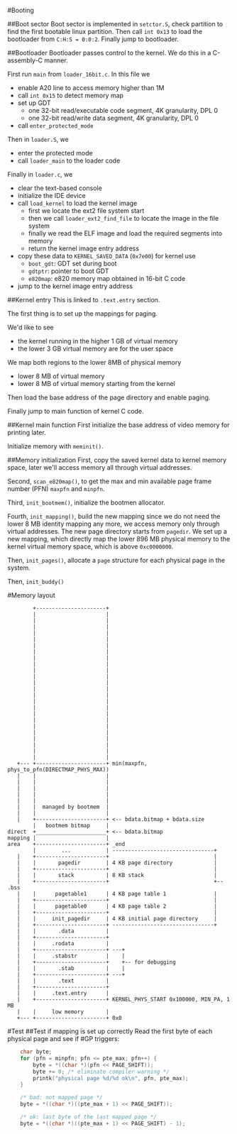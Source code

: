 #Booting

##Boot sector
Boot sector is implemented in `setctor.S`, check partition to find the first bootable linux partition.
Then call `int 0x13` to load the bootloader from `C:H:S = 0:0:2`. Finally
jump to bootloader.


##Bootloader
Bootloader passes control to the kernel. We do this in a C-assembly-C manner.

First run `main` from `loader_16bit.c`. In this file we
* enable A20 line to access memory higher than 1M
* call `int 0x15` to detect memory map
* set up GDT
  * one 32-bit read/executable code segment, 4K granularity, DPL 0
  * one 32-bit read/write data segment, 4K granularity, DPL 0
* call `enter_protected_mode`

Then in `loader.S`, we
* enter the protected mode
* call `loader_main` to the loader code

Finally in `loader.c`, we
* clear the text-based console
* initialize the IDE device
* call `load_kernel` to load the kernel image
  * first we locate the ext2 file system start
  * then we call `loader_ext2_find_file` to locate the image in the file system
  * finally we read the ELF image and load the required segments into memory
  * return the kernel image entry address
* copy these data to `KERNEL_SAVED_DATA` (`0x7e00`) for kernel use
  * `boot_gdt`: GDT set during boot
  * `gdtptr`: pointer to boot GDT
  * `e820map`: e820 memory map obtained in 16-bit C code
* jump to the kernel image entry address


##Kernel entry
This is linked to `.text.entry` section.

The first thing is to set up the mappings for paging.

We'd like to see
* the kernel running in the higher 1 GB of virtual memory
* the lower 3 GB virtual memory are for the user space

We map both regions to the lower 8MB of physical memory
* lower 8 MB of virtual memory
* lower 8 MB of virtual memory starting from the kernel

Then load the base address of the page directory and enable paging.

Finally jump to main function of kernel C code.


##Kernel main function
First initialize the base address of video memory for printing later.

Initialize memory with `meminit()`.


##Memory initialization
First, copy the saved kernel data to kernel memory space, later we'll access memory all through virtual addresses.

Second, `scan_e820map()`, to get the max and min available page frame number (PFN) `maxpfn` and `minpfn`.

Third, `init_bootmem()`, initialize the bootmen allocator.

Fourth, `init_mapping()`, build the new mapping since we do not need the lower 8 MB identity mapping any more,
we access memory only through virtual addresses. The new page directory starts from `pagedir`.
We set up a new mapping, which directly map the lower 896 MB physical memory to the kernel virtual memory space,
which is above `0xc0000000`.

Then, `init_pages()`, allocate a `page` structure for each physical page in the system.

Then, `init_buddy()`



#Memory layout

            +----------------------+
            |                      |
            |                      |
            |                      |
            |                      |
            |                      |
            |                      |
            |                      |
            |                      |
            |                      |
            |                      |
            |                      |
            |                      |
            |                      |
            |                      |
            |                      |
            |                      |
            |                      |
            |                      |
            |                      |
            |                      |
            |                      |
            |                      |
            |                      |
            |                      |
       +--- +----------------------+ min(maxpfn, phys_to_pfn(DIRECTMAP_PHYS_MAX))
       |    |                      |
       |    |                      |
       |    |                      |
	   |    |                      |
       |    |                      |
       |    |  managed by bootmem  |
       |    |                      |
       |    +----------------------+ <-- bdata.bitmap + bdata.size
            |   bootmem bitmap     |
    direct  +______________________+ <-- bdata.bitmap
    mapping |                      |
    area    +----------------------+ _end
	        |        ...           | --------------------------------+
	   |    +----------------------+                                 |
	   |    |       pagedir        | 4 KB page directory             |
	   |    +----------------------+                                 |
	   |    |       stack          | 8 KB stack                      |
	   |    +----------------------+                                 +-- .bss
       |    |      pagetable1      | 4 KB page table 1               |
	   |    +----------------------+                                 |
       |    |      pagetable0      | 4 KB page table 2               |
	   |    +----------------------+                                 |
       |    |     init_pagedir     | 4 KB initial page directory     |
	   |    +----------------------+ --------------------------------+
	   |    |       .data          |
	   |    +----------------------+
	   |    |     .rodata          |
	   |    +----------------------+ ---+
	   |    |     .stabstr         |    |
	   |    +----------------------+    +-- for debugging
	   |    |       .stab          |    |
	   |    +----------------------+ ---+
	   |    |       .text          |
	   |    +----------------------+
       |    |     .text.entry      |
       |    +----------------------+ KERNEL_PHYS_START 0x100000, MIN_PA, 1 MB
       |    |     low memory       |
       +--- +----------------------+ 0x0



#Test
##Test if mapping is set up correctly
Read the first byte of each physical page and see if #GP triggers:

```C
    char byte;
    for (pfn = minpfn; pfn <= pte_max; pfn++) {
        byte = *((char *)(pfn << PAGE_SHIFT));
        byte += 0; /* eliminate compiler warning */
        printk("physical page %d/%d ok\n", pfn, pte_max);
    }

    /* bad: not mapped page */
    byte = *((char *)((pte_max + 1) << PAGE_SHIFT));

    /* ok: last byte of the last mapped page */
    byte = *((char *)((pte_max + 1) << PAGE_SHIFT) - 1);
```
